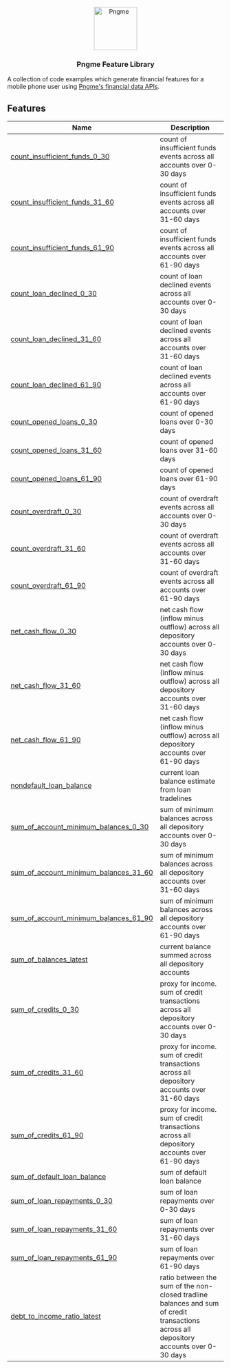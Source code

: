 <p align="center">
  <img src="https://admin.pngme.com/logo.png" alt="Pngme" width="100" height="100">
</p>

<h3 align="center">Pngme Feature Library</h3>

A collection of code examples which generate financial features for a mobile phone user using [Pngme's financial data APIs](https://developers.api.pngme.com/reference/).

## Features

| Name                                                                         | Description                                                                                                                            |
|------------------------------------------------------------------------------|----------------------------------------------------------------------------------------------------------------------------------------|
| [count_insufficient_funds_0_30](lib/count_insufficient_funds)                | count of insufficient funds events across all accounts over 0-30 days                                                                  |
| [count_insufficient_funds_31_60](lib/count_insufficient_funds)               | count of insufficient funds events across all accounts over 31-60 days                                                                 |
| [count_insufficient_funds_61_90](lib/count_insufficient_funds)               | count of insufficient funds events across all accounts over 61-90 days                                                                 |
| [count_loan_declined_0_30](lib/count_loan_declined)                          | count of loan declined events across all accounts over 0-30 days                                                                       |
| [count_loan_declined_31_60](lib/count_loan_declined)                         | count of loan declined events across all accounts over 31-60 days                                                                      |
| [count_loan_declined_61_90](lib/count_loan_declined)                         | count of loan declined events across all accounts over 61-90 days                                                                      |
| [count_opened_loans_0_30](lib/count_opened_loans)                            | count of opened loans over 0-30 days                                                                                                   |
| [count_opened_loans_31_60](lib/count_opened_loans)                           | count of opened loans over 31-60 days                                                                                                  |
| [count_opened_loans_61_90](lib/count_opened_loans)                           | count of opened loans over 61-90 days                                                                                                  |
| [count_overdraft_0_30](lib/count_overdraft)                                  | count of overdraft events across all accounts over 0-30 days                                                                           |
| [count_overdraft_31_60](lib/count_overdraft)                                 | count of overdraft events across all accounts over 31-60 days                                                                          |
| [count_overdraft_61_90](lib/count_overdraft)                                 | count of overdraft events across all accounts over 61-90 days                                                                          |
| [net_cash_flow_0_30](lib/net_cash_flow)                                      | net cash flow (inflow minus outflow) across all depository accounts over 0-30 days                                                     |
| [net_cash_flow_31_60](lib/net_cash_flow)                                     | net cash flow (inflow minus outflow) across all depository accounts over 31-60 days                                                    |
| [net_cash_flow_61_90](lib/net_cash_flow)                                     | net cash flow (inflow minus outflow) across all depository accounts over 61-90 days                                                    |
| [nondefault_loan_balance](lib/nondefault_loan_balance)                       | current loan balance estimate from loan tradelines                                                                                     |
| [sum_of_account_minimum_balances_0_30](lib/sum_of_account_minimum_balances)  | sum of minimum balances across all depository accounts over 0-30 days                                                                  |
| [sum_of_account_minimum_balances_31_60](lib/sum_of_account_minimum_balances) | sum of minimum balances across all depository accounts over 31-60 days                                                                 |
| [sum_of_account_minimum_balances_61_90](lib/sum_of_account_minimum_balances) | sum of minimum balances across all depository accounts over 61-90 days                                                                 |
| [sum_of_balances_latest](lib/sum_of_balances_latest)                         | current balance summed across all depository accounts                                                                                  |
| [sum_of_credits_0_30](lib/sum_of_credits)                                    | proxy for income. sum of credit transactions across all depository accounts over 0-30 days                                             |
| [sum_of_credits_31_60](lib/sum_of_credits)                                   | proxy for income. sum of credit transactions across all depository accounts over 31-60 days                                            |
| [sum_of_credits_61_90](lib/sum_of_credits)                                   | proxy for income. sum of credit transactions across all depository accounts over 61-90 days                                            |
| [sum_of_default_loan_balance](lib/sum_of_default_loan_balance)               | sum of default loan balance                                                                                                            |
| [sum_of_loan_repayments_0_30](lib/sum_of_loan_repayments)                    | sum of loan repayments over 0-30 days                                                                                                  |
| [sum_of_loan_repayments_31_60](lib/sum_of_loan_repayments)                   | sum of loan repayments over 31-60 days                                                                                                 |
| [sum_of_loan_repayments_61_90](lib/sum_of_loan_repayments)                   | sum of loan repayments over 61-90 days                                                                                                 | 
| [debt_to_income_ratio_latest](lib/debt_to_income_ratio_latest)               | ratio between the sum of the non-closed tradline balances and sum of credit transactions across all depository accounts over 0-30 days |
